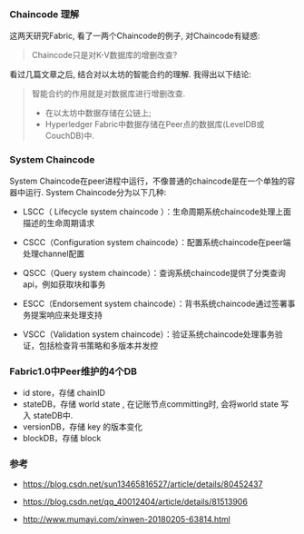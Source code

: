 ### Chaincode 理解

这两天研究Fabric, 看了一两个Chaincode的例子, 对Chaincode有疑惑: 

> Chaincode只是对K-V数据库的增删改查?

看过几篇文章之后, 结合对以太坊的智能合约的理解. 我得出以下结论:

> 智能合约的作用就是对数据库进行增删改查. 
>
> - 在以太坊中数据存储在公链上; 
> - Hyperledger Fabric中数据存储在Peer点的数据库(LevelDB或CouchDB)中.



### System Chaincode

System Chaincode在peer进程中运行，不像普通的chaincode是在一个单独的容器中运行. System Chaincode分为以下几种:

- LSCC（ Lifecycle system chaincode ）：生命周期系统chaincode处理上面描述的生命周期请求

- CSCC（Configuration system chaincode）：配置系统chaincode在peer端处理channel配置

- QSCC（Query system chaincode）：查询系统chaincode提供了分类查询api，例如获取块和事务

- ESCC（Endorsement system chaincode）：背书系统chaincode通过签署事务提案响应来处理支持

- VSCC（Validation system chaincode）：验证系统chaincode处理事务验证，包括检查背书策略和多版本并发控



### Fabric1.0中Peer维护的4个DB

-  id store，存储 chainID
- stateDB，存储 world state ,  在记账节点committing时, 会将world state 写入 stateDB中.
- versionDB，存储 key 的版本变化
- blockDB，存储 block





### 参考

- https://blog.csdn.net/sun13465816527/article/details/80452437

- https://blog.csdn.net/qq_40012404/article/details/81513906

- http://www.mumayi.com/xinwen-20180205-63814.html
